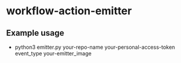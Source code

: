 # workflow-action-emitter
 ## Example usage 
 - python3 emitter.py your-repo-name your-personal-access-token event_type your-emitter_image
 